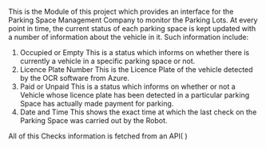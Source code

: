 This is the Module of this project which provides an interface for the Parking Space Management Company to monitor the Parking Lots.
At every point in time, the current status of each parking space is kept updated with a number of information about the vehicle in it.
Such information include:
1. Occupied or Empty
   This is a status which informs on whether there is currently a vehicle in a specific parking space or not.
2. Licence Plate Number
   This is the Licence Plate of the vehicle detected by the OCR software from Azure.
3. Paid or Unpaid
   This is a status which informs on whether or not a Vehicle whose licence plate has been detected in a particular parking Space has actually made payment for parking.
4. Date and Time
   This shows the exact time at which the last check on the Parking Space was carried out by the Robot.
   
 
 All of this Checks information is fetched from an API(  ) 
